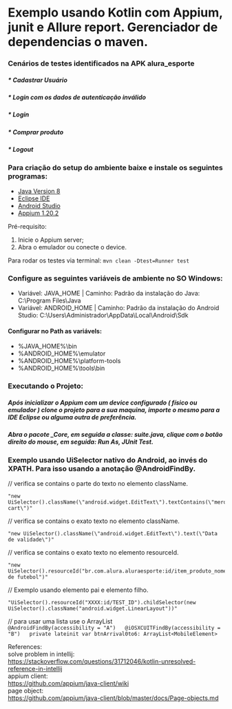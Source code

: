 # Exemplo usando Kotlin com Appium, junit e Allure report. Gerenciador de dependencias o maven.

### Cenários de testes identificados na APK alura_esporte

##### * Cadastrar Usuário
##### * Login com os dados de autenticação inválido
##### * Login
##### * Comprar produto
##### * Logout

### Para criação do setup do ambiente baixe e instale os seguintes programas: 

  * [Java Version 8](https://www.java.com/pt-BR/download/ie_manual.jsp?locale=pt_BR)
  * [Eclipse IDE](https://www.eclipse.org/downloads/)
  * [Android Studio](https://developer.android.com/studio)
  * [Appium 1.20.2](https://github.com/appium/appium-desktop/releases)

Pré-requisito:
1. Inicie o Appium server;
2. Abra o emulador ou conecte o device.

Para rodar os testes via terminal:
``
mvn clean -Dtest=Runner test
``

### Configure as seguintes variáveis de ambiente no SO Windows:

  * Variável: JAVA_HOME | Caminho: Padrão da instalação do Java: C:\Program Files\Java
  * Variável: ANDROID_HOME | Caminho: Padrão da instalação do Android Studio: C:\Users\Administrador\AppData\Local\Android\Sdk

#### Configurar no Path as variávels: 
  
  * %JAVA_HOME%\bin
  * %ANDROID_HOME%\emulator
  * %ANDROID_HOME%\platform-tools
  * %ANDROID_HOME%\tools\bin

### Executando o Projeto:

##### Após inicializar o Appium com um device configurado ( físico ou emulador ) clone o projeto para a sua maquina, importe o mesmo para a IDE Eclipse ou alguma outra de preferência. 
##### Abra o pacote _Core, em seguida a classe: suite.java, clique com o botão direito do mouse, em seguida: Run As, JUnit Test.


### Exemplo usando UiSelector nativo do Android, ao invés do XPATH. Para isso usando a anotação @AndroidFindBy.

// verifica se contains o parte do texto no elemento className.
```
"new UiSelector().className(\"android.widget.EditText\").textContains(\"mero cart\")"

```
// verifica se contains o exato texto no elemento className.

```
"new UiSelector().className(\"android.widget.EditText\").text(\"Data de validade\")"

```
// verifica se contains o exato texto no elemento resourceId.

```
"new UiSelector().resourceId("br.com.alura.aluraesporte:id/item_produto_nome").textContains("Bola de futebol")"

```

// Exemplo usando elemento pai e elemento filho.

```
"UiSelector().resourceId("XXXX:id/TEST_ID").childSelector(new UiSelector().className("android.widget.LinearLayout"))"

```

// para usar uma lista use o ArrayList<MobileElement>  
``
@AndroidFindBy(accessibility = "A")  
@iOSXCUITFindBy(accessibility = "B")  
private lateinit var btnArrival0to6: ArrayList<MobileElement>  
``

References:  
solve problem in intellij:  
https://stackoverflow.com/questions/31712046/kotlin-unresolved-reference-in-intellij  
appium client:  
https://github.com/appium/java-client/wiki  
page object:  
https://github.com/appium/java-client/blob/master/docs/Page-objects.md  
